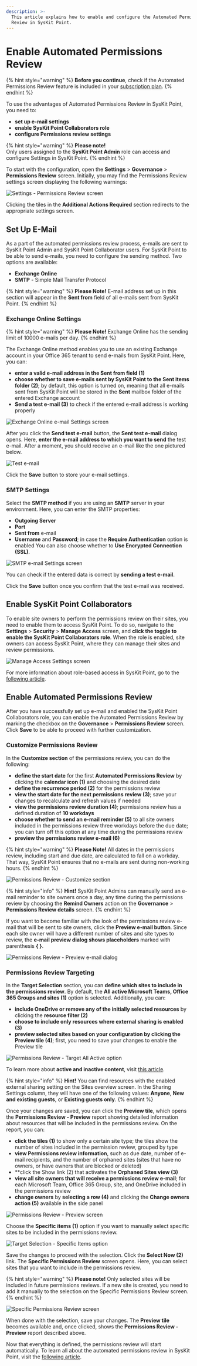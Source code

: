 ```yaml
---
description: >-
  This article explains how to enable and configure the Automated Permissions
  Review in SysKit Point.
---
```


# Enable Automated Permissions Review

{% hint style="warning" %}
**Before you continue**, check if the Automated Permissions Review feature is included in your [subscription plan](https://www.syskit.com/products/point/pricing/). 
{% endhint %}

To use the advantages of Automated Permissions Review in SysKit Point, you need to:
* **set up e-mail settings**
* **enable SysKit Point Collaborators role**
* **configure Permissions review settings**

{% hint style="warning" %}
**Please note!**   
Only users assigned to the **SysKit Point Admin** role can access and configure Settings in SysKit Point.
{% endhint %}

To start with the configuration, open the **Settings** &gt; **Governance** &gt; **Permissions Review** screen. Initially, you may find the Permissions Review settings screen displaying the following warnings: 

![Settings - Permissions Review screen](../.gitbook/assets/enable-permissions-review/enable-permissions-review_settings.png)

Clicking the tiles in the **Additional Actions Required** section redirects to the appropriate settings screen.

## **Set Up E-Mail**

As a part of the automated permissions review process, e-mails are sent to SysKit Point Admin and SysKit Point Collaborator users. For SysKit Point to be able to send e-mails, you need to configure the sending method. Two options are available:
* **Exchange Online** 
* **SMTP** - Simple Mail Transfer Protocol

{% hint style="warning" %}
**Please Note!** E-mail address set up in this section will appear in the **Sent from** field of all e-mails sent from SysKit Point.
{% endhint %}

### Exchange Online Settings

{% hint style="warning" %}
**Please Note!** Exchange Online has the sending limit of 10000 e-mails per day.
{% endhint %}

The Exchange Online method enables you to use an existing Exchange account in your Office 365 tenant to send e-mails from SysKit Point. Here, you can:
* **enter a valid e-mail address in the Sent from field (1)**
* **choose whether to save e-mails sent by SysKit Point to the Sent items folder (2)**; by default, this option is turned on, meaning that all e-mails sent from SysKit Point will be stored in the **Sent** mailbox folder of the entered Exchange account
* **Send a test e-mail (3)** to check if the entered e-mail address is working properly

![Exchange Online e-mail Settings screen](../.gitbook/assets/enable-permissions-review/enable-permissions-review_exchange-online-settings.png)

After you click the **Send test e-mail** button, the **Sent test e-mail** dialog opens. Here, **enter the e-mail address to which you want to send** the test e-mail. After a moment, you should receive an e-mail like the one pictured below.

![Test e-mail](../.gitbook/assets/enable-permissions-review/enable-permissions-review_test-email.png)

Click the **Save** button to store your e-mail settings.

### SMTP Settings

Select the **SMTP method** if you are using an **SMTP** server in your environment. Here, you can enter the SMTP properties: 
* **Outgoing Server**
* **Port**
* **Sent from** e-mail
* **Username** and **Password**; in case the **Require Authentication** option is enabled
You can also choose whether to **Use Encrypted Connection \(SSL\)**.

![SMTP e-mail Settings screen](../.gitbook/assets/enable-permissions-review/enable-permissions-review_smtp-settings.png)

You can check if the entered data is correct by **sending a test e-mail**.

Click the **Save** button once you confirm that the test e-mail was received.

## **Enable SysKit Point Collaborators**

To enable site owners to perform the permissions review on their sites, you need to enable them to access SysKit Point.
To do so, navigate to the **Settings** &gt; **Security** &gt; **Manage Access** screen, and **click the toggle to enable the SysKit Point Collaborators role**.
When the role is enabled, site owners can access SysKit Point, where they can manage their sites and review permissions. 

![Manage Access Settings screen](../.gitbook/assets/enable-permissions-review/enable-permissions-review_manage-access-settings.png)

For more information about role-based access in SysKit Point, go to the [following article](enable-role-based-access.md).

## **Enable Automated Permissions Review**

After you have successfully set up e-mail and enabled the SysKit Point Collaborators role, you can enable the Automated Permissions Review by marking the checkbox on the **Governance** &gt; **Permissions Review** screen.
Click **Save** to be able to proceed with further customization.

### **Customize Permissions Review**

In the **Customize section** of the permissions review, you can do the following:
* **define the start date** for the first **Automated Permissions Review** by clicking the **calendar icon (1)** and choosing the desired date
* **define the recurrence period (2)** for the permissions review
* **view the start date for the next permissions review (3)**; save your changes to recalculate and refresh values if needed
* **view the permissions review duration (4)**; permissions review has a defined duration of **10 workdays**
* **choose whether to send an e-mail reminder (5)** to all site owners included in the permissions review three workdays before the due date; you can turn off this option at any time during the permissions review
* **preview the permissions review e-mail (6)**

{% hint style="warning" %}
**Please Note!** 
All dates in the permissions review, including start and due date, are calculated to fall on a workday. That way, SysKit Point ensures that no e-mails are sent during non-working hours.
{% endhint %}

![Permissions Review - Customize section](../.gitbook/assets/enable-permissions-review/enable-permissions-review_customize-section.png)

{% hint style="info" %}
**Hint!** SysKit Point Admins can manually send an e-mail reminder to site owners once a day, any time during the permissions review by choosing the **Remind Owners** action on the **Governance** &gt; **Permissions Review details** screen.
{% endhint %}

If you want to become familiar with the look of the permissions review e-mail that will be sent to site owners, click the **Preview e-mail button**. Since each site owner will have a different number of sites and site types to review, the **e-mail preview dialog shows placeholders** marked with parenthesis **\{ \}**.

![Permissions Review - Preview e-mail dialog](../.gitbook/assets/enable-permissions-review/enable-permissions-review_preview-email.png)

### **Permissions Review Targeting**

In the **Target Selection** section, you can **define which sites to include in the permissions review**. By default, the **All active Microsoft Teams, Office 365 Groups and sites (1)** option is selected. Additionally, you can:
* **include OneDrive or remove any of the initially selected resources** by clicking the **resource filter (2)**
* **choose to include only resources where external sharing is enabled (3)**
* **preview selected sites based on your configuration by clicking the Preview tile (4)**; first, you need to save your changes to enable the Preview tile

![Permissions Review - Target All Active option](../.gitbook/assets/enable-permissions-review/enable-permissions-review_target_active.png)

To learn more about **active and inactive content**, visit [this article](../common-tasks/inactive-content.md).

{% hint style="info" %}
**Hint!** 
You can find resources with the enabled external sharing setting on the Sites overview screen. In the Sharing Settings column, they will have one of the following values: **Anyone**, **New and existing guests**, or **Existing guests only**.
{% endhint %}

Once your changes are saved, you can click the **Preview tile**, which opens the **Permissions Review - Preview** report showing detailed information about resources that will be included in the permissions review. On the report, you can: 
* **click the tiles (1)** to show only a certain site type; the tiles show the number of sites included in the permission review, grouped by type
* **view Permissions review information**, such as due date, number of e-mail recipients, and the number of orphaned sites (sites that have no owners, or have owners that are blocked or deleted) 
* **click the Show link (2) that activates the **Orphaned Sites view (3)**
* **view all site owners that will receive a permissions review e-mail**; for each Microsoft Team, Office 365 Group, site, and OneDrive included in the permissions review 
* **change owners** by **selecting a row (4)** and clicking the **Change owners action (5)** available in the side panel

![Permissions Review - Preview screen](../.gitbook/assets/enable-permissions-review/enable-permissions-review_permissions-review-preview.png)

Choose the **Specific items (1)** option if you want to manually select specific sites to be included in the permissions review. 

![Target Selection - Specific Items option](../.gitbook/assets/enable-permissions-review/enable-permissions-review_target-specific.png)

Save the changes to proceed with the selection. Click the **Select Now (2)** link. The **Specific Permissions Review** screen opens. Here, you can select sites that you want to include in the permissions review. 

{% hint style="warning" %}
**Please note!** 
Only selected sites will be included in future permissions reviews. If a new site is created, you need to add it manually to the selection on the Specific Permissions Review screen.
{% endhint %}

![Specific Permissions Review screen](../.gitbook/assets/enable-permissions-review/enable-permissions-review_specific_permissions_review.png)

When done with the selection, save your changes. The **Preview tile** becomes available and, once clicked, shows the **Permissions Review - Preview** report described above.

Now that everything is defined, the permissions review will start automatically. To learn all about the automated permissions review in SysKit Point, visit the [following article](../common-tasks/permissions-review.md).






